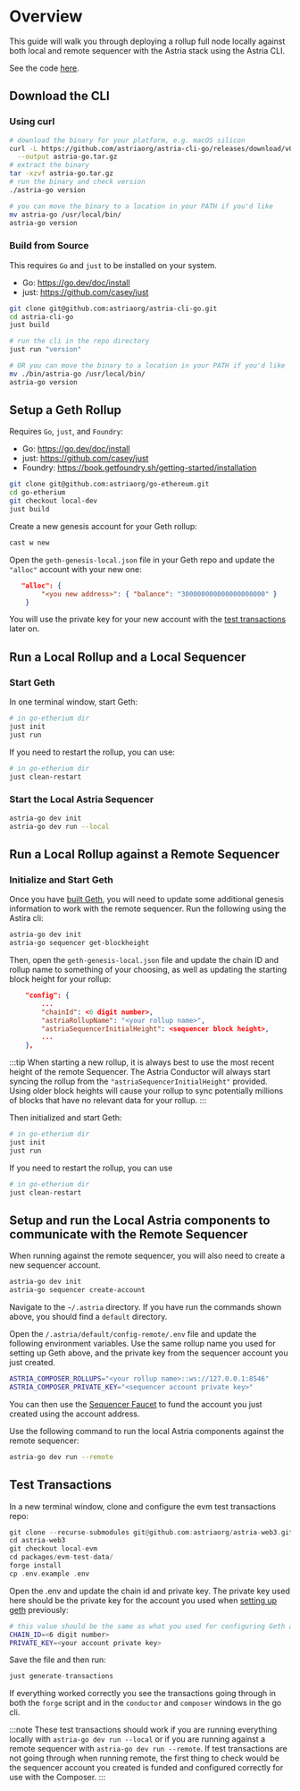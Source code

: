 # Overview

This guide will walk you through deploying a rollup full node locally against
both local and remote sequencer with the Astria stack using the Astria CLI.

See the code [here](https://github.com/astriaorg/astria-cli-go).

## Download the CLI

### Using curl

```bash
# download the binary for your platform, e.g. macOS silicon
curl -L https://github.com/astriaorg/astria-cli-go/releases/download/v0.7.0/astria-go-v0.7.0-darwin-arm64.tar.gz \
  --output astria-go.tar.gz
# extract the binary
tar -xzvf astria-go.tar.gz
# run the binary and check version
./astria-go version

# you can move the binary to a location in your PATH if you'd like
mv astria-go /usr/local/bin/
astria-go version
```

### Build from Source

This requires `Go` and `just` to be installed on your system.

- Go: https://go.dev/doc/install
- just: https://github.com/casey/just

```bash
git clone git@github.com:astriaorg/astria-cli-go.git
cd astria-cli-go
just build

# run the cli in the repo directory
just run "version"

# OR you can move the binary to a location in your PATH if you'd like
mv ./bin/astria-go /usr/local/bin/
astria-go version
```

## Setup a Geth Rollup

Requires `Go`, `just`, and `Foundry`:

- Go: https://go.dev/doc/install
- just: https://github.com/casey/just
- Foundry: https://book.getfoundry.sh/getting-started/installation

```bash
git clone git@github.com:astriaorg/go-ethereum.git
cd go-etherium
git checkout local-dev
just build
```

Create a new genesis account for your Geth rollup:

```bash
cast w new
```

Open the `geth-genesis-local.json` file in your Geth repo and update the
`"alloc"` account with your new one:

```json
   "alloc": {
        "<you new address>": { "balance": "300000000000000000000" }
    }
```

You will use the private key for your new account with the [test
transactions](#test-transactions) later on.

<!-- ## Download and Build the Messenger Rollup

tbd -->

## Run a Local Rollup and a Local Sequencer

### Start Geth

In one terminal window, start Geth:

```bash
# in go-etherium dir
just init
just run
```

If you need to restart the rollup, you can use:

```bash
# in go-etherium dir
just clean-restart
```

### Start the Local Astria Sequencer

```bash
astria-go dev init
astria-go dev run --local
```

## Run a Local Rollup against a Remote Sequencer

### Initialize and Start Geth

Once you have [built Geth](#setup-a-geth-rollup), you will need to update some
additional genesis information to work with the remote sequencer. Run the
following using the Astira cli:

```bash
astria-go dev init
astria-go sequencer get-blockheight
```

Then, open the `geth-genesis-local.json` file and update the chain ID and rollup
name to something of your choosing, as well as updating the starting block
height for your rollup:

```json
    "config": {
        ...
        "chainId": <6 digit number>,
        "astriaRollupName": "<your rollup name>",
        "astriaSequencerInitialHeight": <sequencer block height>,
        ...
    },
```

:::tip
When starting a new rollup, it is always best to use the most recent height of
the remote Sequencer. The Astria Conductor will always start syncing the rollup
from the `"astriaSequencerInitialHeight"` provided. Using older block heights
will cause your rollup to sync potentially millions of blocks that have no
relevant data for your rollup.
:::

Then initialized and start Geth:

```bash
# in go-etherium dir
just init
just run
```

If you need to restart the rollup, you can use

```bash
# in go-etherium dir
just clean-restart
```

## Setup and run the Local Astria components to communicate with the Remote Sequencer

When running against the remote sequencer, you will also need to create a new
sequencer account.

```bash
astria-go dev init
astria-go sequencer create-account
```

Navigate to the `~/.astria` directory. If you have run the commands shown above, you should find a `default` directory.

Open the `/.astria/default/config-remote/.env` file and update the following
environment variables. Use the same rollup name you used for setting up Geth
above, and the private key from the sequencer account you just created.

```bash
ASTRIA_COMPOSER_ROLLUPS="<your rollup name>::ws://127.0.0.1:8546"
ASTRIA_COMPOSER_PRIVATE_KEY="<sequencer account private key>"
```

You can then use the [Sequencer Faucet](https://faucet.sequencer.dusk-4.devnet.astria.org/) to fund the account you just created using the account address.

Use the following command to run the local Astria components against the remote
sequencer:

```bash
astria-go dev run --remote
```

## Test Transactions

In a new terminal window, clone and configure the evm test transactions repo:

```rust
git clone --recurse-submodules git@github.com:astriaorg/astria-web3.git
cd astria-web3
git checkout local-evm
cd packages/evm-test-data/
forge install
cp .env.example .env
```

Open the .env and update the chain id and private key. The private key used here
should be the private key for the account you used when [setting up
geth](#setup-a-geth-rollup) previously:

```bash
# this value should be the same as what you used for configuring Geth above
CHAIN_ID=<6 digit number>
PRIVATE_KEY=<your account private key>
```

Save the file and then run:

```rust
just generate-transactions
```

If everything worked correctly you see the transactions going through in both
the `forge` script and in the `conductor` and `composer` windows in the go cli.

:::note
These test transactions should work if you are running everything locally with
`astria-go dev run --local` or if you are running against a remote sequencer
with `astria-go dev run --remote`. If test transactions are not going through
when running remote, the first thing to check would be the sequencer account you
created is funded and configured correctly for use with the Composer.
:::
